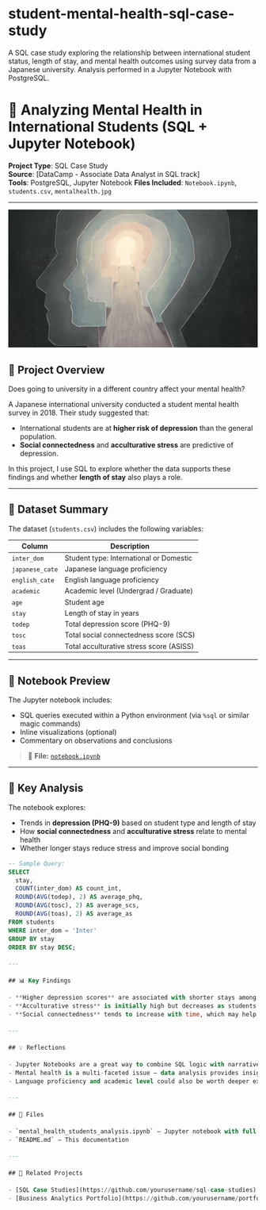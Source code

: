 # student-mental-health-sql-case-study
A SQL case study exploring the relationship between international student status, length of stay, and mental health outcomes using survey data from a Japanese university. Analysis performed in a Jupyter Notebook with PostgreSQL.

# 🧠 Analyzing Mental Health in International Students (SQL + Jupyter Notebook)

**Project Type**: SQL Case Study  
**Source**: [DataCamp - Associate Data Analyst in SQL track]  
**Tools**: PostgreSQL, Jupyter Notebook
**Files Included**: `Notebook.ipynb`, `students.csv`, `mentalhealth.jpg`

---
![Mental Health](mentalhealth.jpg)
## 📌 Project Overview

Does going to university in a different country affect your mental health?

A Japanese international university conducted a student mental health survey in 2018. Their study suggested that:
- International students are at **higher risk of depression** than the general population.
- **Social connectedness** and **acculturative stress** are predictive of depression.

In this project, I use SQL to explore whether the data supports these findings and whether **length of stay** also plays a role.

---

## 🧾 Dataset Summary

The dataset (`students.csv`) includes the following variables:

| Column         | Description                                               |
|----------------|-----------------------------------------------------------|
| `inter_dom`    | Student type: International or Domestic                   |
| `japanese_cate`| Japanese language proficiency                             |
| `english_cate` | English language proficiency                              |
| `academic`     | Academic level (Undergrad / Graduate)                     |
| `age`          | Student age                                               |
| `stay`         | Length of stay in years                                   |
| `todep`        | Total depression score (PHQ-9)                             |
| `tosc`         | Total social connectedness score (SCS)                    |
| `toas`         | Total acculturative stress score (ASISS)                  |

---

## 📘 Notebook Preview

The Jupyter notebook includes:
- SQL queries executed within a Python environment (via `%sql` or similar magic commands)
- Inline visualizations (optional)
- Commentary on observations and conclusions

> 📄 **File:** [`notebook.ipynb`](./notebook.ipynb)

---
## 🧠 Key Analysis

The notebook explores:
- Trends in **depression (PHQ-9)** based on student type and length of stay
- How **social connectedness** and **acculturative stress** relate to mental health
- Whether longer stays reduce stress and improve social bonding

```sql
-- Sample Query:
SELECT 
  stay,
  COUNT(inter_dom) AS count_int,
  ROUND(AVG(todep), 2) AS average_phq, 
  ROUND(AVG(tosc), 2) AS average_scs, 
  ROUND(AVG(toas), 2) AS average_as
FROM students
WHERE inter_dom = 'Inter'
GROUP BY stay
ORDER BY stay DESC;

---

## 📊 Key Findings

- **Higher depression scores** are associated with shorter stays among international students.
- **Acculturative stress** is initially high but decreases as students stay longer.
- **Social connectedness** tends to increase with time, which may help reduce depression levels.

---

## 💡 Reflections

- Jupyter Notebooks are a great way to combine SQL logic with narrative explanation.
- Mental health is a multi-faceted issue — data analysis provides insights, but human factors matter just as much.
- Language proficiency and academic level could also be worth deeper exploration.

---

## 📁 Files

- `mental_health_students_analysis.ipynb` – Jupyter notebook with full SQL analysis and notes
- `README.md` – This documentation

---

## 🔗 Related Projects

- [SQL Case Studies](https://github.com/yourusername/sql-case-studies)
- [Business Analytics Portfolio](https://github.com/yourusername/portfolio)
